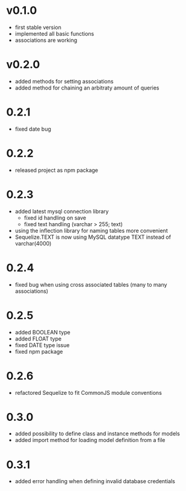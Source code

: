 # v0.1.0 #
- first stable version
- implemented all basic functions
- associations are working

# v0.2.0 #
- added methods for setting associations
- added method for chaining an arbitraty amount of queries

# 0.2.1 #
- fixed date bug

# 0.2.2 #
- released project as npm package

# 0.2.3 #
- added latest mysql connection library
  - fixed id handling on save
  - fixed text handling (varchar > 255; text)
- using the inflection library for naming tables more convenient
- Sequelize.TEXT is now using MySQL datatype TEXT instead of varchar(4000)

# 0.2.4 #
- fixed bug when using cross associated tables (many to many associations)

# 0.2.5 #
- added BOOLEAN type
- added FLOAT type
- fixed DATE type issue
- fixed npm package

# 0.2.6 #
- refactored Sequelize to fit CommonJS module conventions

# 0.3.0 #
- added possibility to define class and instance methods for models
- added import method for loading model definition from a file

# 0.3.1 #
- added error handling when defining invalid database credentials